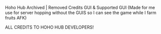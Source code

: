 Hoho Hub Archived | Removed Credits GUI & Supported GUI (Made for me use for server hopping without the GUIS so I can see the game while I farm fruits AFK)

ALL CREDITS TO HOHO HUB DEVELOPERS!
